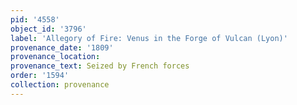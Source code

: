 ```yaml
---
pid: '4558'
object_id: '3796'
label: 'Allegory of Fire: Venus in the Forge of Vulcan (Lyon)'
provenance_date: '1809'
provenance_location:
provenance_text: Seized by French forces
order: '1594'
collection: provenance
---
```

